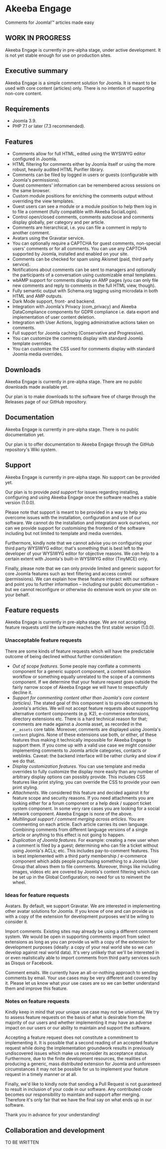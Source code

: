 # Akeeba Engage

Comments for Joomla!™ articles made easy

## WORK IN PROGRESS

Akeeba Engage is currently in pre-alpha stage, under active development. It is not yet stable enough for use on production sites.

## Executive summary

Akeeba Engage is a simple comment solution for Joomla. It is meant to be used with core content (articles) only. There is no intention of supporting non-core content.

## Requirements

* Joomla 3.9.
* PHP 7.1 or later (7.3 recommended).

## Features

* Comments allow for full HTML, edited using the WYSIWYG editor configured in Joomla. 
* HTML filtering for comments either by Joomla itself or using the more robust, heavily audited HTML Purifier library.
* Comments can be filed by logged in users or guests (configurable with Joomla's permissions).
* Guest commenters' information can be remembered across sessions on the same browser.
* Custom module positions for enriching the comments output without overriding the view templates.
* Guest users can see a module or a module position to help them log in to file a comment (fully compatible with Akeeba SocialLogin).
* Control open/closed comments, comments autoclose and comments display globally, per category and per article.
* Comments are hierarchical, i.e. you can file a comment in reply to another comment.
* Avatars using the Gravatar service.
* You can optionally require a CAPTCHA for guest comments, non-special users' comments or for all comments. You can use any CAPTCHA supported by Joomla, installed and enabled on your site.
* Comments can be checked for spam using Akismet (paid, third party service).
* Notifications about comments can be sent to managers and optionally the participants of a conversation using customizable email templates.
* wbAMP support for comments display on AMP pages (you can only file new comments and reply to comments in the full HTML view, though).
* Fully semantic output with Schema.org tagging using microdata in both HTML and AMP outputs.
* Dark Mode support, front- and backend.
* Integration with Joomla's Privacy (com_privacy) and Akeeba DataCompliance components for GDPR compliance i.e. data export and implementation of user content deletion.
* Integration with User Actions, logging administrative actions taken on comments.
* Full support for Joomla caching (Conservative and Progressive).
* You can customize the comments display with standard Joomla template overrides.
* You can customize the CSS used for comments display with standard Joomla media overrides.

## Downloads

Akeeba Engage is currently in pre-alpha stage. There are no public downloads made available yet.

Our plan is to make downloads to the software free of charge through the Releases page of our GitHub repository.

## Documentation

Akeeba Engage is currently in pre-alpha stage. There is no public documentation yet.

Our plan is to offer documentation to Akeeba Engage through the GitHub repository's Wiki system. 

## Support

Akeeba Engage is currently in pre-alpha stage. No support can be provided yet.

Our plan is to provide _paid support_ for issues regarding installing, configuring and using Akeeba Engage once the software reaches a stable version (1.0.0).

Please note that support is meant to be provided in a way to help you overcome issues with the installation, configuration and use of our software. We cannot do the installation and integration work ourselves, nor can we provide support for customising the frontend of the software including but not limited to template and media overrides. 

Furthermore, kindly note that we cannot advise you on configuring your third party WYSIWYG editor; that's something that is best left to the developer of your WYSIWYG editor for objective reasons. We _can_ help to a certain extent with Joomla's built-in WYSIWYG editor (TinyMCE) only.

Finally, please note that we can only provide limited and generic support for core Joomla features such as text filtering and access control (permissions). We can explain how these feature interact with our software and point you to further information – including our public documentation – but we cannot reconfigure or otherwise do extensive work on your site on your behalf.

## Feature requests

Akeeba Engage is currently in pre-alpha stage. We are not accepting feature requests until the software reaches the first stable version (1.0.0).

### Unacceptable feature requests

There are some kinds of feature requests which will have the predictable outcome of being declined without further consideration:

* _Out of scope features_. Some people may conflate a comments component for a generic support component, a content submission workflow or something equally unrelated to the scope of a comments component. If we determine that your feature request goes outside the fairly narrow scope of Akeeba Engage we will have to respectfully decline it. 
* _Support for commenting content other than Joomla's core content (articles)_. The stated goal of this component is to provide comments to Joomla's articles. We will not accept feature requests about supporting alternative content components (e.g. K2), e-commerce extensions, directory extensions etc. There is a hard technical reason for that; comments are made against a Joomla asset, as recorded in the `#__assets` core table. Moreover, comments are displayed using Joomla's `content` plugins. None of these extensions use both, or either, of these features thus making it technically impossible for Akeeba Engage to support them. If you come up with a valid use case we might consider implementing comments to Joomla article categories, contacts or weblinks. Caveat: the backend interface will be rather clunky and slow if we do that.
* _Display customization features_. You can use template and media overrides to fully customize the display more easily than any number of arbitrary display options can possibly provide. This includes CSS features like print styling; you can override the CSS to provide your own print styling.
* _Attachments_. We considered this feature and decided against it for feature scope and security reasons. If you need attachments you are looking either for a forum component or a help desk / support ticket system component. In some very rare cases you are looking for a social network component. Akeeba Engage is none of the above.
* _Multilingual support / comment merging across articles_. You are commenting on each article. Each article carries its own language. Combining comments from different language versions of a single article or anything to this effect is not going to happen.
* _Duplication of Joomla features_. For example: creating a new user when a comment is filed by a guest; determining who can file a ticket without using Joomla's ACLs; etc. This includes pay-to-comment features. This is best implemented with a third party membership / e-commerce component which adds people purchasing something to a Joomla User Group that allows them to file comments. Moreover, things like including images, videos etc are covered by Joomla's content filtering which can be set up in the Global Configuration; no need for us to reinvent the wheel.

### Ideas for feature requests

Avatars. By default, we support Gravatar. We are interested in implementing other avatar solutions for Joomla. If you know of one and can provide us with a copy of the extension for development purposes we'd be wiling to consider it.

Import comments. Existing sites may already be using a different comment system. We would be open in supporting comments import from select extensions as long as you can provide us with a copy of the extension for development purposes (ideally: a copy of your real world site so we can develop against real world data). It's very unlikely that we'll be interested in or even realistically able to import comments from third party services such as Disqus or Facebook.

Comment emails. We currently have an all-or-nothing approach to sending comments by email. Your use cases may be very different and covered by it. Please let us know what your use cases are so we can better understand them and improve this feature.

### Notes on feature requests

Kindly keep in mind that your unique use case may not be universal. We try to assess feature requests on the basis of what is desirable from the majority of our users and whether implementing it may have an adverse impact on our users or our ability to maintain and support the software.

Accepting a feature request does not constitute a commitment to implementing it. It is possible that a second reading of an accepted feature request while doing the implementation groundwork results in previously undiscovered issues which make us reconsider its acceptance status. Furthermore, due to the finite development resources, the realities of producing a generic, mass distributed extension for Joomla and unforeseen circumstances it may not be possible for us to implement your feature request in a timely manner or at all. 

Finally, we'd like to kindly note that sending a Pull Request is not guaranteed to result in inclusion of your code in our software. Any contributed code becomes our responsibility to maintain and support after merging. Therefore it's only fair that we have the final say on what ends up in our software.

Thank you in advance for your understanding!  

## Collaboration and development

TO BE WRITTEN
